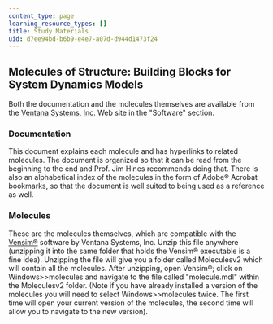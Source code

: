 ```yaml
---
content_type: page
learning_resource_types: []
title: Study Materials
uid: d7ee94bd-b6b9-e4e7-a07d-d944d1473f24
---
```


Molecules of Structure: Building Blocks for System Dynamics Models
------------------------------------------------------------------

Both the documentation and the molecules themselves are available from the [Ventana Systems, Inc.](http://www.vensim.com) Web site in the "Software" section.

### Documentation

This document explains each molecule and has hyperlinks to related molecules. The document is organized so that it can be read from the beginning to the end and Prof. Jim Hines recommends doing that. There is also an alphabetical index of the molecules in the form of Adobe® Acrobat bookmarks, so that the document is well suited to being used as a reference as well.

### Molecules

These are the molecules themselves, which are compatible with the [Vensim®](http://www.vensim.com) software by Ventana Systems, Inc. Unzip this file anywhere (unzipping it into the same folder that holds the Vensim® executable is a fine idea). Unzipping the file will give you a folder called Moleculesv2 which will contain all the molecules. After unzipping, open Vensim®; click on Windows>>molecules and navigate to the file called "molecule.mdl" within the Moleculesv2 folder. (Note if you have already installed a version of the molecules you will need to select Windows>>molecules twice. The first time will open your current version of the molecules, the second time will allow you to navigate to the new version).